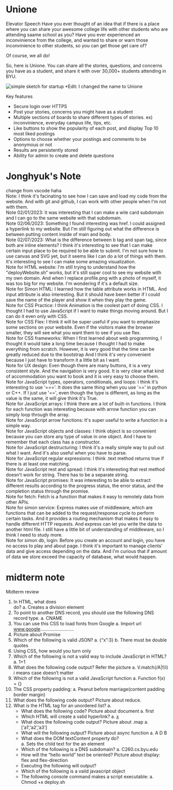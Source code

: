 # Unione

Elevator Speech
Have you ever thought of an idea that if there is a place where you can share your awesome college life with other students who are attending saame school as you?
Have you ever experienced an inconvinience from the college, and wanted to share or warn those inconvinience to other students, so you can get those get care of?

Of course, we all do!

So, here is Unione.
You can share all the stories, questions, and concerns you have as a student, and share it with over 30,000+ students attending in BYU.

![simple sketch for startup](https://user-images.githubusercontent.com/92830075/215238607-6bf302a2-7640-4591-9e35-bed12f6de73b.png)
*Edit: I changed the name to Unione

Key features
  * Secure login over HTTPS
  * Post your stories, concerns you might have as a student
  * Multiple sections of boards to share different types of stories. ex) inconvinience, everyday campus life, tips, etc.
  * Like buttons to show the popularity of each post, and display Top 10 most liked postings
  * Options to choose whether your postings and comments to be anonymous or not
  * Results are persistently stored
  * Ability for admin to create and delete questions
# Jonghyuk's Note
change from vscode haha  
Note: I think it's facinating to see how I can save and load my code from the website. And with git and github, I can work with other people when I'm not with them.  
Note 02/01/2023: It was interesting that I can make a wile card subdomain and I can go to the same website with that subdomain.  
Note 02/06/2023: Something I found interesting was href. I could assigned a hyperlink to my website. But I'm still figuring out what the difference is between putting content inside of main and body.  
Note 02/07/2023: What is the difference between b tag and span tag, since both are inline elements? I think it's interesting to see that I can make certain input place to be required to be able to submit. I'm not sure how to use canvas and SVG yet, but it seems like I can do a lot of things with them. It's interesting to see I can make some amazing visualization.  
Note for HTML website: I'm still trying to understand how the "deployWebsite.sh" works, but it's still super cool to see my website with my own domain. And when I replace profile.png with a photo of myself, it was too big for my website. I'm wondering if it's a default size.  
Note for Simon HTML: I learned how the table attribute works in HTML. And input attribute is also interesting.  But it should have been better if I could save the name of the player and show it when they play the game.  
Note for CSS Practice: I think Animation is the coolest part of doing CSS. I thought I had to use JavaScript if I want to make things moving around. But I can do it even only with CSS.  
Note for CSS Flex: I think it will be super useful if you want to emphasize some sections on your website. Even if the visitors make the browser smaller, they will see what you want them to see if you use flex.  
Note for CSS frameworks: When I first learned about web programming, I thought it would take a long time because I thought I had to make everything from scratch. However, it is very good that the time can be greatly reduced due to the bootstrap And I think it's very convenient because I just have to transform it a little bit as I want.  
Note for UX design: Even though there are many buttons, it is a very consistent style. And the navigation is very good. It is very clear what kind of accommodation you want to book and it is very easy to choose them.  
Note for JavaScript types, operators, conditionals, and loops: I think it's interesting to use '==='. It does the same thing when you use '==' in python or C++. If I just use '==', even though the type is different, as long as the value is the same, it will give think it's True.  
Note for JavaScript arrays: I think there are a lot of built-in functions. I think for each function was interesting because with arrow function you can simply loop through the array.  
Note for JavaScript arrow functions: It's super useful to write a function in a simple way.  
Note for JavaScript objects and classes: I think object is so convenient because you can store any type of value in one object. And I have to remember that each class has a constructor.  
Note for JavaScript destructuring: I think it's a really simple way to pull out what I want. And it's also useful when you have to parse.  
Note for JavaScript regular expressions: I think .text method returns true if there is at least one matching.  
Note for JavaScript rest and spread: I think it's interesting that rest method doesn't work for string. There has to be a separate string.  
Note for JavaScript promises: It was interesting to be able to extract different results according to the progress status, the error status, and the completion status through the promise.  
Note for fetch: Fetch is a function that makes it easy to remotely data from other APIs.  
Note for simon service: Express makes use of middleware, which are functions that can be added to the request/response cycle to perform certain tasks. And it provides a routing mechanism that makes it easy to handle different HTTP requests. And express can let you write the data to another html file. I still have a little bit of understanding of middleware, so I think I need to study more.  
Note for simon db, login: Before you create an account and login, you have no access to play and about page. I think it's important to manage clients' data and give access depending on the data.  And I'm curious that if amount of data we store exceed the capacity of database, what would happen.  

# midterm note
Midterm review
1.	In HTML, what does <div> do?
a.	Creates a division element
2.	To point to another DNS record, you should use the following DNS record type.
a.	CNAME
3.	You can use this CSS to load fonts from Google
a.	Import url www.google..........................
4.	Picture about Promise
5.	Which of the following is valid JSON?
a.	{“x”:3}
b.	There must be double quotes
6.	Using CSS, how would you turn only 
7.	Which of the following is not a valid way to include JavaScript in HTML?
a.	<javascript>1+1</javascript>
8.	What does the following code output? Refer the picture
a.	V.match(/A|f/i) i means case doesn’t matter
9.	Which of the following is not a valid JavaScript function
a.	Function f(x) = {}
10.	The CSS property padding:
a.	Peanut before marriage(content padding border margin)
11.	What does the following code output? Picture about reduce.
12.	What is the HTML tag for an unordered list?
a.	<ul>
13.	What does the following code? Picture about document
a.	first 
14.	Which HTML will create a valid hyperlink?
a.	<a href=’https://c.com’>x</a>
15.	What does the following code output? Picture about .map
a.	[‘a1’,’a2’,’a3’]
16.	What will the following output? Picture about async function
a.	A D B
17.	What does the DOM textContent property do?	
a.	Sets the child text for the an element
18.	Which of the following is a DNS subdomain?
a.	C260.cs.byu.edu
19.	How will the “hello world” text be oriented? Picture about display: flex and flex-direction
20.	Executing the following will output?
21.	Which of the following is a vaild javascript object
22.	The following console command makes a script executable:
a.	Chmod +x deploy.sh

